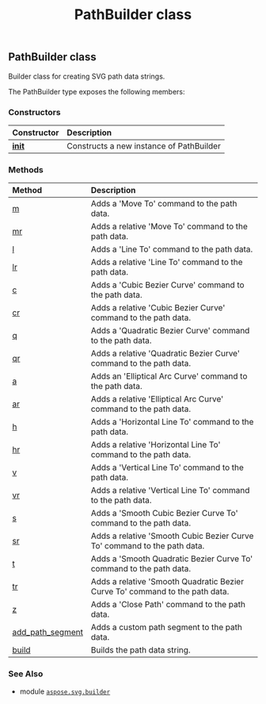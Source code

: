﻿---
title: PathBuilder class
second_title: Aspose.SVG for Python via .NET API References
description: 
type: docs
weight: 530
url: /python-net/aspose.svg.builder/pathbuilder/
is_root: false
---

## PathBuilder class

Builder class for creating SVG path data strings.



The PathBuilder type exposes the following members:

### Constructors
| Constructor | Description |
| :- | :- |
| [__init__](/svg/python-net/aspose.svg.builder/pathbuilder/__init__/#) | Constructs a new instance of PathBuilder |


### Methods
| Method | Description |
| :- | :- |
| [m](/svg/python-net/aspose.svg.builder/pathbuilder/m/#float-float) | Adds a 'Move To' command to the path data. |
| [mr](/svg/python-net/aspose.svg.builder/pathbuilder/mr/#float-float) | Adds a relative 'Move To' command to the path data. |
| [l](/svg/python-net/aspose.svg.builder/pathbuilder/l/#float-float) | Adds a 'Line To' command to the path data. |
| [lr](/svg/python-net/aspose.svg.builder/pathbuilder/lr/#float-float) | Adds a relative 'Line To' command to the path data. |
| [c](/svg/python-net/aspose.svg.builder/pathbuilder/c/#float-float-float-float-float-float) | Adds a 'Cubic Bezier Curve' command to the path data. |
| [cr](/svg/python-net/aspose.svg.builder/pathbuilder/cr/#float-float-float-float-float-float) | Adds a relative 'Cubic Bezier Curve' command to the path data. |
| [q](/svg/python-net/aspose.svg.builder/pathbuilder/q/#float-float-float-float) | Adds a 'Quadratic Bezier Curve' command to the path data. |
| [qr](/svg/python-net/aspose.svg.builder/pathbuilder/qr/#float-float-float-float) | Adds a relative 'Quadratic Bezier Curve' command to the path data. |
| [a](/svg/python-net/aspose.svg.builder/pathbuilder/a/#float-float-float-bool-bool-float-float) | Adds an 'Elliptical Arc Curve' command to the path data. |
| [ar](/svg/python-net/aspose.svg.builder/pathbuilder/ar/#float-float-float-bool-bool-float-float) | Adds a relative 'Elliptical Arc Curve' command to the path data. |
| [h](/svg/python-net/aspose.svg.builder/pathbuilder/h/#float) | Adds a 'Horizontal Line To' command to the path data. |
| [hr](/svg/python-net/aspose.svg.builder/pathbuilder/hr/#float) | Adds a relative 'Horizontal Line To' command to the path data. |
| [v](/svg/python-net/aspose.svg.builder/pathbuilder/v/#float) | Adds a 'Vertical Line To' command to the path data. |
| [vr](/svg/python-net/aspose.svg.builder/pathbuilder/vr/#float) | Adds a relative 'Vertical Line To' command to the path data. |
| [s](/svg/python-net/aspose.svg.builder/pathbuilder/s/#float-float-float-float) | Adds a 'Smooth Cubic Bezier Curve To' command to the path data. |
| [sr](/svg/python-net/aspose.svg.builder/pathbuilder/sr/#float-float-float-float) | Adds a relative 'Smooth Cubic Bezier Curve To' command to the path data. |
| [t](/svg/python-net/aspose.svg.builder/pathbuilder/t/#float-float) | Adds a 'Smooth Quadratic Bezier Curve To' command to the path data. |
| [tr](/svg/python-net/aspose.svg.builder/pathbuilder/tr/#float-float) | Adds a relative 'Smooth Quadratic Bezier Curve To' command to the path data. |
| [z](/svg/python-net/aspose.svg.builder/pathbuilder/z/#) | Adds a 'Close Path' command to the path data. |
| [add_path_segment](/svg/python-net/aspose.svg.builder/pathbuilder/add_path_segment/#str) | Adds a custom path segment to the path data. |
| [build](/svg/python-net/aspose.svg.builder/pathbuilder/build/#) | Builds the path data string. |



### See Also
* module [`aspose.svg.builder`](..)
